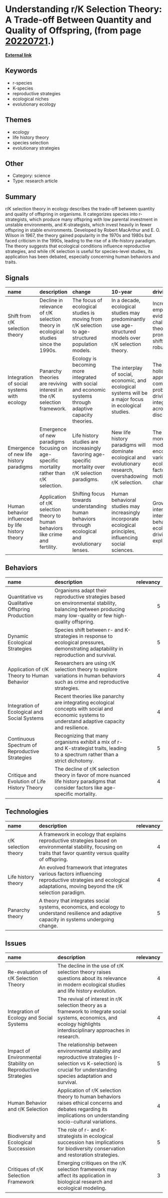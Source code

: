 # __Understanding r/K Selection Theory: A Trade-off Between Quantity and Quality of Offspring__, (from page [20220721](https://kghosh.substack.com/p/20220721).)

__[External link](https://en.wikipedia.org/wiki/R/K_selection_theory)__



## Keywords

* r-species
* K-species
* reproductive strategies
* ecological niches
* evolutionary ecology

## Themes

* ecology
* life history theory
* species selection
* evolutionary strategies

## Other

* Category: science
* Type: research article

## Summary

r/K selection theory in ecology describes the trade-off between quantity and quality of offspring in organisms. It categorizes species into r-strategists, which produce many offspring with low parental investment in unstable environments, and K-strategists, which invest heavily in fewer offspring in stable environments. Developed by Robert MacArthur and E. O. Wilson in 1967, the theory gained popularity in the 1970s and 1980s but faced criticism in the 1990s, leading to the rise of a life-history paradigm. The theory suggests that ecological conditions influence reproductive strategies, and while r/K selection is useful for species-level studies, its application has been debated, especially concerning human behaviors and traits.

## Signals

| name                                             | description                                                                              | change                                                                                                   | 10-year                                                                                                     | driving-force                                                                                         |   relevancy |
|:-------------------------------------------------|:-----------------------------------------------------------------------------------------|:---------------------------------------------------------------------------------------------------------|:------------------------------------------------------------------------------------------------------------|:------------------------------------------------------------------------------------------------------|------------:|
| Shift from r/K selection theory                  | Decline in relevance of r/K selection theory in ecological studies since the 1990s.      | The focus of ecological studies is moving from r/K selection to age-structured population models.        | In a decade, ecological studies may predominantly use age-structured models over r/K selection theory.      | Increased empirical evidence challenging r/K theory is prompting a shift to more robust models.       |           4 |
| Integration of social systems with ecology       | Panarchy theories are reviving interest in the r/K selection framework.                  | Ecology is becoming more integrated with social and economic systems through adaptive capacity theories. | The interplay of social, economic, and ecological systems will be a major focus in ecological studies.      | The need for holistic approaches to complex problems is driving integration across disciplines.       |           5 |
| Emergence of new life history paradigms          | Emergence of new paradigms focusing on age-specific mortality rather than r/K selection. | Life history studies are increasingly favoring age-specific mortality over r/K selection paradigms.      | New life history paradigms will dominate ecological and evolutionary research, overshadowing r/K selection. | The need for more precise models that encompass various ecological factors is motivating this change. |           4 |
| Human behavior influenced by life history theory | Application of r/K selection theory to human behaviors like crime and fertility.         | Shifting focus towards understanding human behaviors through ecological and evolutionary lenses.         | Human behavioral studies may increasingly incorporate ecological principles, influencing social sciences.   | Growing interdisciplinary interest in behavioral ecology is driving this exploration.                 |           3 |

## Behaviors

| name                                             | description                                                                                                                                                 |   relevancy |
|:-------------------------------------------------|:------------------------------------------------------------------------------------------------------------------------------------------------------------|------------:|
| Quantitative vs Qualitative Offspring Production | Organisms adapt their reproductive strategies based on environmental stability, balancing between producing many low-quality or few high-quality offspring. |           5 |
| Dynamic Ecological Strategies                    | Species shift between r- and K-strategies in response to ecological pressures, demonstrating adaptability in reproduction and survival.                     |           5 |
| Application of r/K Theory to Human Behavior      | Researchers are using r/K selection theory to explore variations in human behaviors such as crime and reproductive strategies.                              |           4 |
| Integration of Ecological and Social Systems     | Recent theories like panarchy are integrating ecological concepts with social and economic systems to understand adaptive capacity and resilience.          |           4 |
| Continuous Spectrum of Reproductive Strategies   | Recognizing that many organisms exhibit a mix of r- and K-strategist traits, leading to a spectrum rather than a strict dichotomy.                          |           5 |
| Critique and Evolution of Life History Theory    | The decline of r/K selection theory in favor of more nuanced life history paradigms that consider factors like age-specific mortality.                      |           4 |

## Technologies

| name                 | description                                                                                                                                                        |   relevancy |
|:---------------------|:-------------------------------------------------------------------------------------------------------------------------------------------------------------------|------------:|
| r/K selection theory | A framework in ecology that explains reproductive strategies based on environmental stability, focusing on traits that favor quantity versus quality of offspring. |           4 |
| Life history theory  | An evolved framework that integrates various factors influencing reproductive strategies and ecological adaptations, moving beyond the r/K selection paradigm.     |           4 |
| Panarchy theory      | A theory that integrates social systems, economics, and ecology to understand resilience and adaptive capacity in systems undergoing change.                       |           5 |

## Issues

| name                                                         | description                                                                                                                                                             |   relevancy |
|:-------------------------------------------------------------|:------------------------------------------------------------------------------------------------------------------------------------------------------------------------|------------:|
| Re-evaluation of r/K Selection Theory                        | The decline in the use of r/K selection theory raises questions about its relevance in modern ecological studies and life history evolution.                            |           4 |
| Integration of Ecology and Social Systems                    | The revival of interest in r/K selection theory as a framework to integrate social systems, economics, and ecology highlights interdisciplinary approaches in research. |           4 |
| Impact of Environmental Stability on Reproductive Strategies | The relationship between environmental stability and reproductive strategies (r-selection vs K-selection) is crucial for understanding species adaptation and survival. |           5 |
| Human Behavior and r/K Selection                             | Application of r/K selection theory to human behaviors raises ethical concerns and debates regarding its implications on understanding socio-cultural variations.       |           4 |
| Biodiversity and Ecological Succession                       | The role of r- and K-strategists in ecological succession has implications for biodiversity conservation and restoration strategies.                                    |           5 |
| Critiques of r/K Selection Framework                         | Emerging critiques on the r/K selection framework may affect its application in biological research and ecological modeling.                                            |           3 |